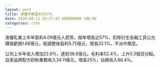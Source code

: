 ```yaml
---
layout: post
title: 澳優中期盈利升57%
date: 2020-08-13 20:27:43.000000000 +08:00
categories: rthk
---
```


澳優乳業上半年盈利4.09億元人民幣，按年增長近57%，扣除衍生金融工具公允價值虧損1.66億元，經調整後盈利5.75億元，增長32.1%。不派中期息。

公司上半年收入增加22.6%，達到38.6億元。毛利率52.4%，上升0.3個百分點。自家品牌配方奶粉業務收入34.11億元，增長25%，佔總收入88.4%。
